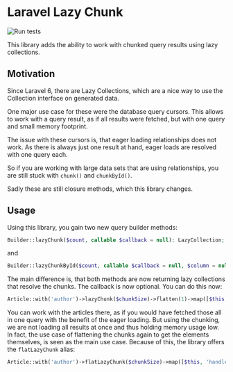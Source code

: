 # Laravel Lazy Chunk

![Run tests](https://github.com/dbohn/laravel-lazychunk/workflows/Run%20tests/badge.svg?branch=master)

This library adds the ability to work with chunked query results using lazy collections.

## Motivation

Since Laravel 6, there are Lazy Collections, which are a nice way to use the Collection interface on generated data.

One major use case for these were the database query cursors. This allows to work with a query result, as if all results were fetched,
but with one query and small memory footprint.

The issue with these cursors is, that eager loading relationships does not work.
As there is always just one result at hand, eager loads are resolved with one query each.

So if you are working with large data sets that are using relationships, you are still stuck with `chunk()` and `chunkById()`.

Sadly these are still closure methods, which this library changes.

## Usage

Using this library, you gain two new query builder methods:

```php
Builder::lazyChunk($count, callable $callback = null): LazyCollection;
```

and

```php
Builder::lazyChunkById($count, callable $callback = null, $column = null, $alias = null): LazyCollection;
```

The main difference is, that both methods are now returning lazy collections that resolve the chunks. The callback is now optional.
You can do this now:

```php
Article::with('author')->lazyChunk($chunkSize)->flatten(1)->map([$this, 'handleEachArticle']);
```

You can work with the articles there, as if you would have fetched those all in one query with the benefit of the eager loading.
But using the chunking, we are not loading all results at once and thus holding memory usage low.
In fact, the use case of flattening the chunks again to get the elements themselves, is seen as the main use case. Because of this,
the library offers the `flatLazyChunk` alias:

```php
Article::with('author')->flatLazyChunk($chunkSize)->map([$this, 'handleEachArticle']);
```